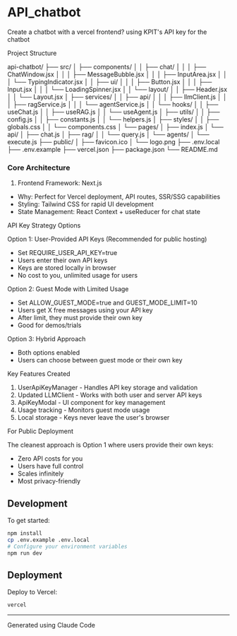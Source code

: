 # API_chatbot
Create a chatbot with a vercel frontend? using KPIT's API key for the chatbot

Project Structure

  api-chatbot/
  ├── src/
  │   ├── components/
  │   │   ├── chat/
  │   │   │   ├── ChatWindow.jsx
  │   │   │   ├── MessageBubble.jsx
  │   │   │   ├── InputArea.jsx
  │   │   │   └── TypingIndicator.jsx
  │   │   ├── ui/
  │   │   │   ├── Button.jsx
  │   │   │   ├── Input.jsx
  │   │   │   └── LoadingSpinner.jsx
  │   │   └── layout/
  │   │       ├── Header.jsx
  │   │       └── Layout.jsx
  │   ├── services/
  │   │   ├── api/
  │   │   │   ├── llmClient.js
  │   │   │   ├── ragService.js
  │   │   │   └── agentService.js
  │   │   └── hooks/
  │   │       ├── useChat.js
  │   │       ├── useRAG.js
  │   │       └── useAgent.js
  │   ├── utils/
  │   │   ├── config.js
  │   │   ├── constants.js
  │   │   └── helpers.js
  │   ├── styles/
  │   │   ├── globals.css
  │   │   └── components.css
  │   └── pages/
  │       ├── index.js
  │       └── api/
  │           ├── chat.js
  │           ├── rag/
  │           │   └── query.js
  │           └── agents/
  │               └── execute.js
  ├── public/
  │   ├── favicon.ico
  │   └── logo.png
  ├── .env.local
  ├── .env.example
  ├── vercel.json
  ├── package.json
  └── README.md

### Core Architecture

  1. Frontend Framework: Next.js

  - Why: Perfect for Vercel deployment, API routes, SSR/SSG capabilities
  - Styling: Tailwind CSS for rapid UI development
  - State Management: React Context + useReducer for chat state


  API Key Strategy Options

  Option 1: User-Provided API Keys (Recommended for public hosting)
  - Set REQUIRE_USER_API_KEY=true
  - Users enter their own API keys
  - Keys are stored locally in browser
  - No cost to you, unlimited usage for users

  Option 2: Guest Mode with Limited Usage
  - Set ALLOW_GUEST_MODE=true and GUEST_MODE_LIMIT=10
  - Users get X free messages using your API key
  - After limit, they must provide their own key
  - Good for demos/trials

  Option 3: Hybrid Approach
  - Both options enabled
  - Users can choose between guest mode or their own key

  Key Features Created

  1. UserApiKeyManager - Handles API key storage and validation
  2. Updated LLMClient - Works with both user and server API keys
  3. ApiKeyModal - UI component for key management
  4. Usage tracking - Monitors guest mode usage
  5. Local storage - Keys never leave the user's browser

  For Public Deployment

  The cleanest approach is Option 1 where users provide their own keys:
  - Zero API costs for you
  - Users have full control
  - Scales infinitely
  - Most privacy-friendly

## Development

To get started:

```bash
npm install
cp .env.example .env.local
# Configure your environment variables
npm run dev
```

## Deployment

Deploy to Vercel:

```bash
vercel
```

---

Generated using Claude Code
